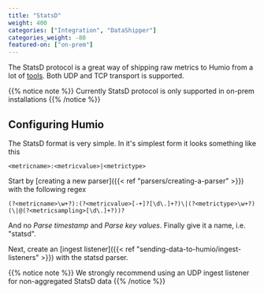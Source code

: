 ```yaml
---
title: "StatsD"
weight: 400
categories: ["Integration", "DataShipper"]
categories_weight: -80
featured-on: ["on-prem"]
---
```


The StatsD protocol is a great way of shipping raw metrics to Humio from a lot of [tools](https://github.com/etsy/statsd/wiki#client-implementations). Both UDP and TCP transport is supported.

{{% notice note %}}
Currently StatsD protocol is only supported in on-prem installations
{{% /notice %}}

## Configuring Humio

The StatsD format is very simple. In it's simplest form it looks something like this

```
<metricname>:<metricvalue>|<metrictype>
```

Start by [creating a new parser]({{< ref "parsers/creating-a-parser" >}}) with the following regex

```regexp
(?<metricname>\w+?):(?<metricvalue>[-+]?[\d\.]+?)\|(?<metrictype>\w+?)(\|@(?<metricsampling>[\d\.]+?))?
```

And no _Parse timestamp_ and _Parse key values_. Finally give it a name, i.e. "statsd".

Next, create an [ingest listener]({{< ref "sending-data-to-humio/ingest-listeners" >}}) with the statsd parser.

{{% notice note %}}
We strongly recommend using an UDP ingest listener for non-aggregated StatsD data
{{% /notice %}}